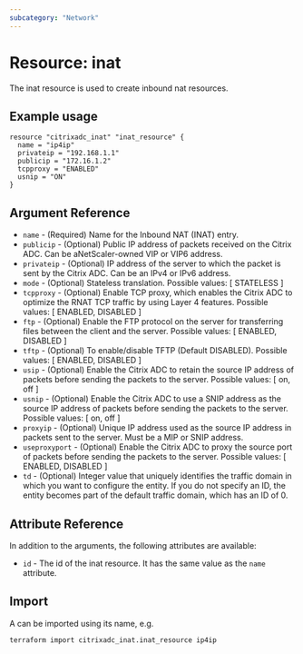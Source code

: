 ```yaml
---
subcategory: "Network"
---
```


# Resource: inat

The inat resource is used to create inbound nat resources.


## Example usage

```hcl
resource "citrixadc_inat" "inat_resource" {
  name = "ip4ip"
  privateip = "192.168.1.1"
  publicip = "172.16.1.2"
  tcpproxy = "ENABLED"
  usnip = "ON"
}
```


## Argument Reference

* `name` - (Required) Name for the Inbound NAT (INAT) entry.
* `publicip` - (Optional) Public IP address of packets received on the Citrix ADC. Can be aNetScaler-owned VIP or VIP6 address.
* `privateip` - (Optional) IP address of the server to which the packet is sent by the Citrix ADC. Can be an IPv4 or IPv6 address.
* `mode` - (Optional) Stateless translation. Possible values: [ STATELESS ]
* `tcpproxy` - (Optional) Enable TCP proxy, which enables the Citrix ADC to optimize the RNAT TCP traffic by using Layer 4 features. Possible values: [ ENABLED, DISABLED ]
* `ftp` - (Optional) Enable the FTP protocol on the server for transferring files between the client and the server. Possible values: [ ENABLED, DISABLED ]
* `tftp` - (Optional) To enable/disable TFTP (Default DISABLED). Possible values: [ ENABLED, DISABLED ]
* `usip` - (Optional) Enable the Citrix ADC to retain the source IP address of packets before sending the packets to the server. Possible values: [ on, off ]
* `usnip` - (Optional) Enable the Citrix ADC to use a SNIP address as the source IP address of packets before sending the packets to the server. Possible values: [ on, off ]
* `proxyip` - (Optional) Unique IP address used as the source IP address in packets sent to the server. Must be a MIP or SNIP address.
* `useproxyport` - (Optional) Enable the Citrix ADC to proxy the source port of packets before sending the packets to the server. Possible values: [ ENABLED, DISABLED ]
* `td` - (Optional) Integer value that uniquely identifies the traffic domain in which you want to configure the entity. If you do not specify an ID, the entity becomes part of the default traffic domain, which has an ID of 0.


## Attribute Reference

In addition to the arguments, the following attributes are available:

* `id` - The id of the inat resource. It has the same value as the `name` attribute.


## Import

A <resource> can be imported using its name, e.g.

```shell
terraform import citrixadc_inat.inat_resource ip4ip
```
